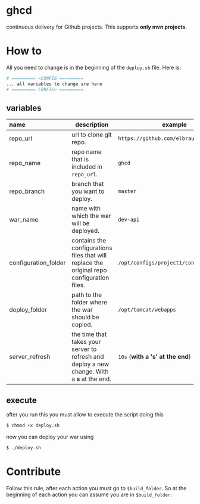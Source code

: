 # ghcd
continuous delivery for Github projects. This supports __only mvn projects__.

# How to 

All you need to change is in the beginning of the `deploy.sh` file. Here is:

```bash
# ========= <CONFIG =========
... all variables to change are here
# ========= CONFIG> =========
```

## variables

| name                 | description                                                  | example                                 |
| :------------------- | ------------------------------------------------------------ | --------------------------------------- |
| repo_url             | url to clone git repo.                                       | `https://github.com/elbraulio/ghcd.git` |
| repo_name            | repo name that is included in `repo_url`.                    | `ghcd`                                  |
| repo_branch          | branch that you want to deploy.                              | `master`                                |
| war_name             | name with which the war will be deployed.                    | `dev-api`                               |
| configuration_folder | contains the configurations files that will replace the original repo configuration files. | `/opt/configs/project1/config`          |
| deploy_folder        | path to the folder where the war should be copied.           | `/opt/tomcat/webapps`                   |
| server_refresh       | the time that takes your server to refresh and deploy a new change. With a __s__ at the end. | `10s` (__with a 's' at the end__)       |

## execute

after you run this you must allow to execute the script doing this

```bash
$ chmod +x deploy.sh
```

now you can deploy your war using

```bash
$ ./deploy.sh
```

# Contribute

Follow this rule, after each action you must go to `$build_folder`. So at the beginning of each action you can assume you are in `$build_folder`.

